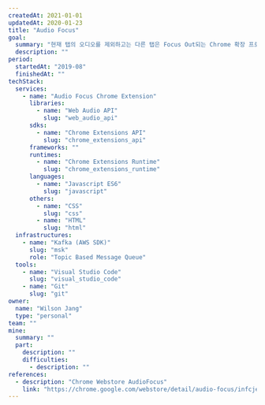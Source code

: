 ```yaml
---
createdAt: 2021-01-01
updatedAt: 2020-01-23
title: "Audio Focus"
goal:
  summary: "현재 탭의 오디오를 제외하고는 다른 탭은 Focus Out되는 Chrome 확장 프로그램"
  description: ""
period:
  startedAt: "2019-08"
  finishedAt: ""
techStack:
  services:
    - name: "Audio Focus Chrome Extension"
      libraries:
        - name: "Web Audio API"
          slug: "web_audio_api"
      sdks:
        - name: "Chrome Extensions API"
          slug: "chrome_extensions_api"
      frameworks: ""
      runtimes:
        - name: "Chrome Extensions Runtime"
          slug: "chrome_extensions_runtime"
      languages:
        - name: "Javascript ES6"
          slug: "javascript"
      others:
        - name: "CSS"
          slug: "css"
        - name: "HTML"
          slug: "html"
  infrastructures:
    - name: "Kafka (AWS SDK)"
      slug: "msk"
      role: "Topic Based Message Queue"
  tools:
    - name: "Visual Studio Code"
      slug: "visual_studio_code"
    - name: "Git"
      slug: "git"
owner:
  name: "Wilson Jang"
  type: "personal"
team: ""
mine:
  summary: ""
  part:
    description: ""
    difficulties:
      - description: ""
references:
  - description: "Chrome Webstore AudioFocus"
    link: "https://chrome.google.com/webstore/detail/audio-focus/infcjelggnojlbdpohedhilpoghapmim?utm_source=chrome-ntp-icon"
---
```

